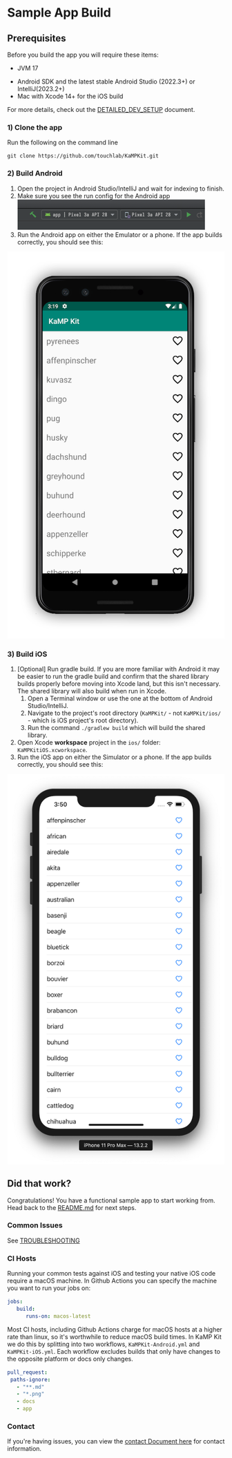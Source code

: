 # Sample App Build

## Prerequisites
Before you build the app you will require these items:

* JVM 17
- Android SDK and the latest stable Android Studio (2022.3+) or IntelliJ(2023.2+)
- Mac with Xcode 14+ for the iOS build

For more details, check out the [DETAILED_DEV_SETUP](DETAILED_DEV_SETUP.md) document.

### 1) Clone the app
Run the following on the command line
```
git clone https://github.com/touchlab/KaMPKit.git
```

### 2) Build Android
1. Open the project in Android Studio/IntelliJ and wait for indexing to finish.
2. Make sure you see the run config for the Android app
![](runconfig.png)
3. Run the Android app on either the Emulator or a phone. If the app builds correctly, you should see this:

![](Screenshots/kampScreenshotAndroid.png)

### 3) Build iOS

1. [Optional] Run gradle build. If you are more familiar with Android it may be easier to run the gradle build and confirm that the shared library builds properly before moving into Xcode land, but this isn't necessary. The shared library will also build when run in Xcode.
   1. Open a Terminal window or use the one at the bottom of Android Studio/IntelliJ.
   2. Navigate to the project's root directory (`KaMPKit/` - not `KaMPKit/ios/` - which is iOS project's root directory).
   3. Run the command `./gradlew build` which will build the shared library.
2. Open Xcode **workspace** project in the `ios/` folder: `KaMPKitiOS.xcworkspace`.
3. Run the iOS app on either the Simulator or a phone. If the app builds correctly, you should see this:

![](Screenshots/kampScreenshotiOS.png)

## Did that work?

Congratulations! You have a functional sample app to start working from. Head back to the [README.md](../README.md#Sanity-Check) for next steps.

### Common Issues

See [TROUBLESHOOTING](TROUBLESHOOTING.md)

### CI Hosts
Running your common tests against iOS and testing your native iOS code require a macOS machine. In Github Actions you can specify the machine you want to run your jobs on:

```yaml
jobs:
   build:
      runs-on: macos-latest
```
Most CI hosts, including Github Actions charge for macOS hosts at a higher rate than linux, so it's worthwhile to reduce macOS build times. In KaMP Kit we do this by splitting into two workflows, `KaMPKit-Android.yml` and `KaMPKit-iOS.yml`. Each workflow excludes builds that only have changes to the opposite platform or docs only changes.

```yaml
pull_request:
 paths-ignore:
   - "**.md"
   - "*.png"
   - docs
   - app
```

### Contact

If you're having issues, you can view the [contact Document here](https://github.com/touchlab/KaMPKit/blob/master/CONTACT_US.md) for contact information.
